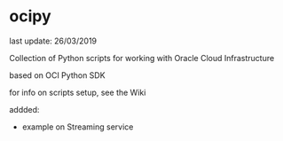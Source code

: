 # ocipy

last update: 26/03/2019

Collection of Python scripts for working with Oracle Cloud Infrastructure

based on OCI Python SDK

for info on scripts setup, see the Wiki

addded:
* example on Streaming service

